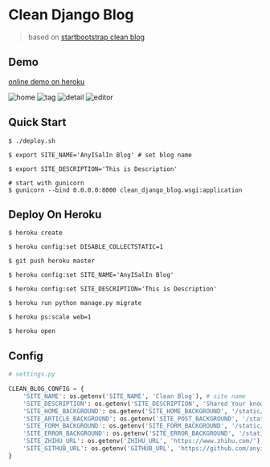 # Clean Django Blog

> based on [startbootstrap clean blog](https://github.com/BlackrockDigital/startbootstrap-clean-blog)

## Demo

[online demo on heroku](https://shrouded-atoll-58336.herokuapp.com/)

![home](https://o7mt5n76t.qnssl.com/clean_django_blog_home.png)
![tag](https://o7mt5n76t.qnssl.com/clean_django_blog_tag.png)
![detail](https://o7mt5n76t.qnssl.com/clean_django_blog_detail.png)
![editor](https://o7mt5n76t.qnssl.com/clean_django_blog_editor.png)

## Quick Start

```shell
$ ./deploy.sh

$ export SITE_NAME='AnyISalIn Blog' # set blog name

$ export SITE_DESCRIPTION='This is Description'

# start with gunicorn
$ gunicorn --bind 0.0.0.0:8000 clean_django_blog.wsgi:application
```

## Deploy On Heroku

```shell
$ heroku create

$ heroku config:set DISABLE_COLLECTSTATIC=1

$ git push heroku master

$ heroku config:set SITE_NAME='AnyISalIn Blog'

$ heroku config:set SITE_DESCRIPTION='This is Description'

$ heroku run python manage.py migrate

$ heroku ps:scale web=1

$ heroku open
```

## Config

```python
# settings.py

CLEAN_BLOG_CONFIG = {
    'SITE_NAME': os.getenv('SITE_NAME', 'Clean Blog'), # site name
    'SITE_DESCRIPTION': os.getenv('SITE_DESCRIPTION', 'Shared Your knowledge'), # site description
    'SITE_HOME_BACKGROUND': os.getenv('SITE_HOME_BACKGROUND', '/static/img/home-bg.png'), # default home page background
    'SITE_ARTICLE_BACKGROUND': os.getenv('SITE_POST_BACKGROUND', '/static/img/article-bg.png'), # default article page background
    'SITE_FORM_BACKGROUND': os.getenv('SITE_FORM_BACKGROUND', '/static/img/form-bg.png'), # default form page background
    'SITE_ERROR_BACKGROUND': os.getenv('SITE_ERROR_BACKGROUND', '/static/img/error-bg.png'), # default error page background
    'SITE_ZHIHU_URL': os.getenv('ZHIHU_URL', 'https://www.zhihu.com/'), # zhihu url
    'SITE_GITHUB_URL': os.getenv('GITHUB_URL', 'https://github.com/anyisalin') # github url
}
```
